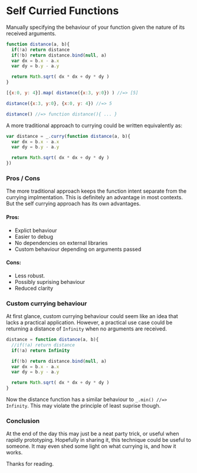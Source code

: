 Self Curried Functions
======================

Manually specifying the behaviour of your function given the nature of its received arguments.

```js
function distance(a, b){
  if(!a) return distance
  if(!b) return distance.bind(null, a)
  var dx = b.x - a.x
  var dy = b.y - a.y

  return Math.sqrt( dx * dx + dy * dy )
}

[{x:0, y: 4}].map( distance({x:3, y:0}) ) //=> [5]

distance({x:3, y:0}, {x:0, y: 4}) //=> 5

distance() //=> function distance(){ ... }
```

A more traditional approach to currying could be written equivalently as:

```js
var distance = _.curry(function distance(a, b){
  var dx = b.x - a.x
  var dy = b.y - a.y

  return Math.sqrt( dx * dx + dy * dy )
})
```

### Pros / Cons

The more traditional approach keeps the function intent separate from the currying implmentation.  This is definitely an advantage in most contexts.  But the self currying approach has its own advantages.

#### Pros:

- Explict behaviour
- Easier to debug
- No dependencies on external libraries
- Custom behaviour depending on arguments passed

#### Cons:

- Less robust.
- Possibly suprising behaviour
- Reduced clarity

### Custom currying behaviour

At first glance, custom currying behaviour could seem like an idea that lacks a practical application.
However, a practical use case could be returning a distance of `Infinity` when no arguments are received.

```js
distance = function distance(a, b){
  //if(!a) return distance
  if(!a) return Infinity

  if(!b) return distance.bind(null, a)
  var dx = b.x - a.x
  var dy = b.y - a.y

  return Math.sqrt( dx * dx + dy * dy )
}
```

Now the distance function has a similar behaviour to `_.min() //=> Infinity`.  This may violate the principle of least suprise though.

### Conclusion

At the end of the day this may just be a neat party trick, or useful when rapidly prototyping.  Hopefully in sharing it, this technique could be useful to someone.  It may even shed some light on what currying is, and how it works.

Thanks for reading.
